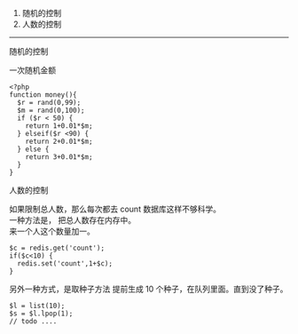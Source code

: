 1. 随机的控制
2. 人数的控制


---------------------

随机的控制

一次随机金额
```
<?php
function money(){
  $r = rand(0,99);
  $m = rand(0,100);
  if ($r < 50) {
    return 1+0.01*$m;
  } elseif($r <90) {
    return 2+0.01*$m;
  } else {
    return 3+0.01*$m;
  }
}
```

人数的控制

如果限制总人数，那么每次都去 count 数据库这样不够科学。  
一种方法是， 把总人数存在内存中。  
来一个人这个数量加一。
```
$c = redis.get('count');
if($c<10) {
  redis.set('count',1+$c);
}
```

另外一种方式，是取种子方法
提前生成 10 个种子，在队列里面。直到没了种子。
```
$l = list(10);
$s = $l.lpop(1);
// todo ....
```
